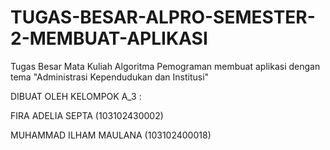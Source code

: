 # TUGAS-BESAR-ALPRO-SEMESTER-2-MEMBUAT-APLIKASI
Tugas Besar Mata Kuliah Algoritma Pemograman membuat aplikasi dengan tema "Administrasi Kependudukan dan Institusi"

DIBUAT OLEH KELOMPOK A_3 :

FIRA ADELIA SEPTA        (103102430002)

MUHAMMAD ILHAM MAULANA   (103102400018)  
